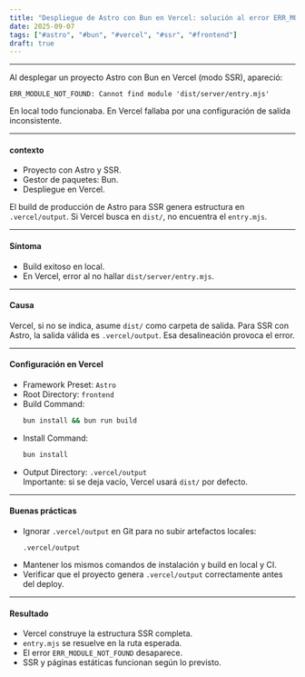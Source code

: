 ```yaml
---
title: "Despliegue de Astro con Bun en Vercel: solución al error ERR_MODULE_NOT_FOUND"
date: 2025-09-07
tags: ["#astro", "#bun", "#vercel", "#ssr", "#frontend"]
draft: true
---
```

---
Al desplegar un proyecto Astro con Bun en Vercel (modo SSR), apareció:

```
ERR_MODULE_NOT_FOUND: Cannot find module 'dist/server/entry.mjs'
```

En local todo funcionaba. En Vercel fallaba por una configuración de salida inconsistente.

---

#### contexto

- Proyecto con Astro y SSR.
- Gestor de paquetes: Bun.
- Despliegue en Vercel.

El build de producción de Astro para SSR genera estructura en `.vercel/output`. Si Vercel busca en `dist/`, no encuentra el `entry.mjs`.

---

#### Síntoma

- Build exitoso en local.
- En Vercel, error al no hallar `dist/server/entry.mjs`.

---

#### Causa

Vercel, si no se indica, asume `dist/` como carpeta de salida. Para SSR con Astro, la salida válida es `.vercel/output`. Esa desalineación provoca el error.

---

#### Configuración en Vercel

- Framework Preset: `Astro`
- Root Directory: `frontend`
- Build Command:
  ```bash
  bun install && bun run build
  ```
- Install Command:
  ```bash
  bun install
  ```
- Output Directory: `.vercel/output`  
  Importante: si se deja vacío, Vercel usará `dist/` por defecto.

---

#### Buenas prácticas

- Ignorar `.vercel/output` en Git para no subir artefactos locales:
  ```
  .vercel/output
  ```
- Mantener los mismos comandos de instalación y build en local y CI.
- Verificar que el proyecto genera `.vercel/output` correctamente antes del deploy.

---

#### Resultado

- Vercel construye la estructura SSR completa.
- `entry.mjs` se resuelve en la ruta esperada.
- El error `ERR_MODULE_NOT_FOUND` desaparece.
- SSR y páginas estáticas funcionan según lo previsto.